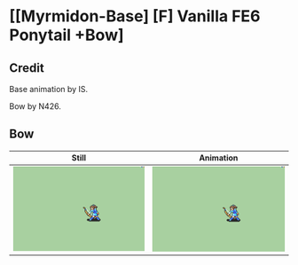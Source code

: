 # [\[Myrmidon-Base\] \[F\] Vanilla FE6 Ponytail +Bow]

## Credit

Base animation by IS.

Bow by N426.

## Bow

| Still | Animation |
| :---: | :-------: |
| ![Bow still](./Bow_000.png) | ![Bow animation](./Bow.gif) |
